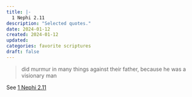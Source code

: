 ```yaml
---
title: |-
  1 Nephi 2.11
description: "Selected quotes."
date: 2024-01-12
created: 2024-01-12
updated: 
categories: favorite scriptures
draft: false
---
```


> did murmur in many things against their father, because he was a visionary man

See [1 Nephi 2.11](https://www.churchofjesuschrist.org/study/scriptures/bofm/1-ne/2?id=p11&lang=eng#p11)